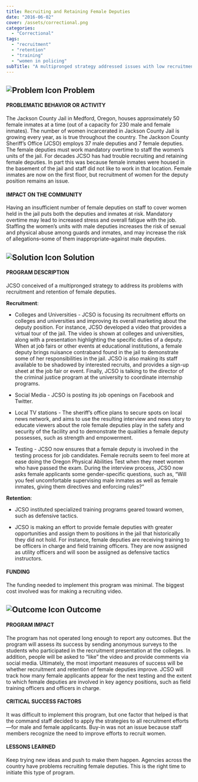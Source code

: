 ```yaml
---
title: Recruiting and Retaining Female Deputies
date: "2016-06-02"
cover: /assets/correctional.png
categories:
  - "Correctional"
tags:
  - "recruitment"
  - "retention"
  - "training"
  - "women in policing"
subTitle: "A multipronged strategy addressed issues with low recruitment and retention of female deputies."
---
```

## ![Problem Icon](https://github.com/google/material-design-icons/raw/master/alert/1x_web/ic_error_outline_black_48dp.png "Problem") Problem

#### PROBLEMATIC BEHAVIOR OR ACTIVITY

The Jackson County Jail in Medford, Oregon, houses approximately 50 female inmates at a time (out of a capacity for 230 male and female inmates). The number of women incarcerated in Jackson County Jail is growing every year, as is true throughout the country. The Jackson County Sheriff’s Office (JCSO) employs 37 male deputies and 7 female deputies. The female deputies must work mandatory overtime to staff the women’s units of the jail. For decades JCSO has had trouble recruiting and retaining female deputies. In part this was because female inmates were housed in the basement of the jail and staff did not like to work in that location. Female inmates are now on the first floor, but recruitment of women for the deputy position remains an issue.

#### IMPACT ON THE COMMUNITY

Having an insufficient number of female deputies on staff to cover women held in the jail puts both the deputies and inmates at risk. Mandatory overtime may lead to increased stress and overall fatigue with the job. Staffing the women’s units with male deputies increases the risk of sexual and physical abuse among guards and inmates, and may increase the risk of allegations–some of them inappropriate–against male deputies.

## ![Solution Icon](https://github.com/google/material-design-icons/raw/master/action/1x_web/ic_lightbulb_outline_black_48dp.png "Solution") Solution

#### PROGRAM DESCRIPTION

JCSO conceived of a multipronged strategy to address its problems with recruitment and retention of female deputies.

**Recruitment**:

* Colleges and Universities - JCSO is focusing its recruitment efforts on colleges and universities and improving its overall marketing about the deputy position. For instance, JCSO developed a video that provides a virtual tour of the jail. The video is shown at colleges and universities, along with a presentation highlighting the specific duties of a deputy. When at job fairs or other events at educational institutions, a female deputy brings nuisance contraband found in the jail to demonstrate some of her responsibilities in the jail. JCSO is also making its staff available to be shadowed by interested recruits, and provides a sign-up sheet at the job fair or event. Finally, JCSO is talking to the director of the criminal justice program at the university to coordinate internship programs.

* Social Media - JCSO is posting its job openings on Facebook and Twitter.

* Local TV stations - The sheriff’s office plans to secure spots on local news network, and aims to use the resulting interview and news story to educate viewers about the role female deputies play in the safety and security of the facility and to demonstrate the qualities a female deputy possesses, such as strength and empowerment.

* Testing - JCSO now ensures that a female deputy is involved in the testing process for job candidates. Female recruits seem to feel more at ease doing the Oregon Physical Abilities Test when they meet women who have passed the exam. During the interview process, JCSO now asks female applicants some gender-specific questions, such as, “Will you feel uncomfortable supervising male inmates as well as female inmates, giving them directives and enforcing rules?”

**Retention**:

* JCSO instituted specialized training programs geared toward women, such as defensive tactics.

* JCSO is making an effort to provide female deputies with greater opportunities and assign them to positions in the jail that historically they did not hold. For instance, female deputies are receiving training to be officers in charge and field training officers. They are now assigned as utility officers and will soon be assigned as defensive tactics instructors.

#### FUNDING

The funding needed to implement this program was minimal. The biggest cost involved was for making a recruiting video.

## ![Outcome Icon](https://github.com/google/material-design-icons/raw/master/action/1x_web/ic_view_list_black_48dp.png "Outcome") Outcome

#### PROGRAM IMPACT

The program has not operated long enough to report any outcomes. But the program will assess its success by sending anonymous surveys to the students who participated in the recruitment presentation at the colleges. In addition, people will be asked to “like” the video and provide comments via social media. Ultimately, the most important measures of success will be whether recruitment and retention of female deputies improve. JCSO will track how many female applicants appear for the next testing and the extent to which female deputies are involved in key agency positions, such as field training officers and officers in charge.

#### CRITICAL SUCCESS FACTORS

It was difficult to implement this program, but one factor that helped is that the command staff decided to apply the strategies to all recruitment efforts—for male and female applicants. Buy-in was not an issue because staff members recognize the need to improve efforts to recruit women.

#### LESSONS LEARNED

Keep trying new ideas and push to make them happen. Agencies across the country have problems recruiting female deputies. This is the right time to initiate this type of program.
